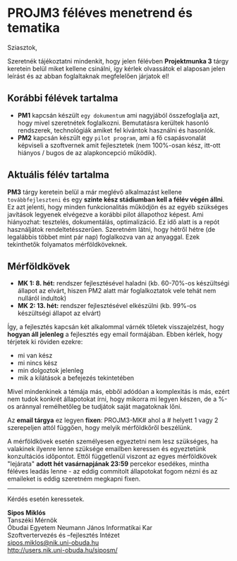 # PROJM3 féléves menetrend és tematika

Sziasztok,

Szeretnék tájékoztatni mindenkit, hogy jelen félévben **Projektmunka 3** tárgy keretein belül miket kellene csinálni, így kérlek olvassátok el alaposan jelen leírást és az abban foglaltaknak megfelelően járjatok el!

## Korábbi félévek tartalma
- **PM1** kapcsán készült `egy dokumentum` ami nagyjából összefoglalja azt, hogy mivel szeretnétek foglalkozni. Bemutatásra kerültek hasonló rendszerek, technológiák amiket fel kívántok használni és hasonlók.
- **PM2** kapcsán készült egy `pilot program`, ami a fő csapásvonalát képviseli a szoftvernek amit fejlesztetek (nem 100%-osan kész, itt-ott hiányos / bugos de az alapkoncepció működik).

## Aktuális félév tartalma
**PM3** tárgy keretein belül a már meglévő alkalmazást kellene `továbbfejleszteni` és egy **szinte kész stádiumban kell a félév végén állni**. Ez azt jelenti, hogy minden funkcionalitás működjön és az egyéb szükséges javítások legyenek elvégezve a korábbi pilot állapothoz képest. Ami hiányozhat: tesztelés, dokumentálás, optimalizáció. Ez idő alatt is a repót használjátok rendeltetésszerűen. Szeretném látni, hogy hétről hétre (de legalábbis többet mint pár nap) foglalkozva van az anyaggal. Ezek tekinthetők folyamatos mérföldköveknek.

## Mérföldkövek
- **MK 1: 8. hét:** rendszer fejlesztésével haladni (kb. 60-70%-os készültségi állapot az elvárt, hiszen PM2 alatt már foglalkoztatok vele tehát nem nulláról indultok)
- **MK 2: 13. hét:** rendszer fejlesztésével elkészülni (kb. 99%-os készültségi állapot az elvárt)

Így, a fejlesztés kapcsán két alkalommal várnék tőletek visszajelzést, hogy **hogyan áll jelenleg** a fejlesztés egy email formájában. Ebben kérlek, hogy térjetek ki röviden ezekre: 
- mi van kész
- mi nincs kész
- min dolgoztok jelenleg
- mik a kilátások a befejezés tekintetében

Mivel mindenkinek a témája más, ebből adódóan a komplexitás is más, ezért nem tudok konkrét állapotokat írni, hogy mikorra mi legyen készen, de a %-os aránnyal remélhetőleg be tudjátok saját magatoknak lőni.

Az **email tárgya** ez legyen **fixen**: PROJM3-MK# ahol a # helyett 1 vagy 2 szerepeljen attól függően, hogy melyik mérföldkőről beszélünk.

A mérföldkövek esetén személyesen egyeztetni nem lesz szükséges, ha valakinek ilyenre lenne szüksége emailben keressen és egyeztetünk konzultációs időpontot. Ettől függetlenül viszont az egyes mérföldkövek "lejárata" **adott hét vasárnapjának 23:59** percekor esedékes, mintha féléves leadás lenne - az eddig commitolt állapotokat fogom nézni és az emaileket is eddig szeretném megkapni fixen.


---

Kérdés esetén keressetek.

**Sipos Miklós**\
Tanszéki Mérnök\
Óbudai Egyetem Neumann János Informatikai Kar\
Szoftvertervezés és –fejlesztés Intézet\
sipos.miklos@nik.uni-obuda.hu\
http://users.nik.uni-obuda.hu/siposm/
